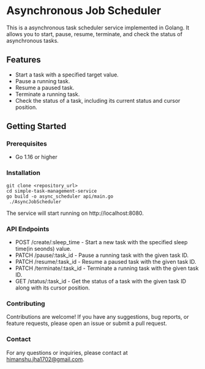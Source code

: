 # Asynchronous Job Scheduler

This is a asynchronous task scheduler service implemented in Golang. It allows you to start, pause, resume, terminate, and check the status of asynchronous tasks.

## Features

- Start a task with a specified target value.
- Pause a running task.
- Resume a paused task.
- Terminate a running task.
- Check the status of a task, including its current status and cursor position.

## Getting Started

### Prerequisites

- Go 1.16 or higher

### Installation

   ```shell
   git clone <repository_url>
   cd simple-task-management-service
   go build -o async_scheduler api/main.go
    ./AsyncJobScheduler
   ```

The service will start running on http://localhost:8080.

### API Endpoints

- POST /create/:sleep_time - Start a new task with the specified sleep time(in seonds) value.
- PATCH /pause/:task_id - Pause a running task with the given task ID.
- PATCH /resume/:task_id - Resume a paused task with the given task ID.
- PATCH /terminate/:task_id - Terminate a running task with the given task ID.
- GET /status/:task_id - Get the status of a task with the given task ID along with its cursor position.


### Contributing

Contributions are welcome! If you have any suggestions, bug reports, or feature requests, please open an issue or submit a pull request.

### Contact
For any questions or inquiries, please contact at himanshu.jha1702@gmail.com.

   

